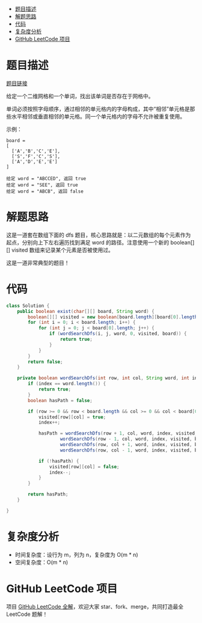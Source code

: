 
- [题目描述](#题目描述)
- [解题思路](#解题思路)
- [代码](#代码)
- [复杂度分析](#复杂度分析)
- [GitHub LeetCode 项目](#github-leetcode-项目)

# 题目描述

[题目链接](https://leetcode-cn.com/problems/word-search/)

给定一个二维网格和一个单词，找出该单词是否存在于网格中。

单词必须按照字母顺序，通过相邻的单元格内的字母构成，其中“相邻”单元格是那些水平相邻或垂直相邻的单元格。同一个单元格内的字母不允许被重复使用。

示例：

```
board =
[
  ['A','B','C','E'],
  ['S','F','C','S'],
  ['A','D','E','E']
]

给定 word = "ABCCED", 返回 true
给定 word = "SEE", 返回 true
给定 word = "ABCB", 返回 false
```

# 解题思路

这是一道套在数组下面的 dfs 题目，核心思路就是：以二元数组的每个元素作为起点，分别向上下左右遍历找到满足 word 的路径。注意使用一个新的 boolean[][] visited 数组来记录某个元素是否被使用过。

这是一道非常典型的题目！

# 代码

```java
class Solution {
    public boolean exist(char[][] board, String word) {
        boolean[][] visited = new boolean[board.length][board[0].length];
        for (int i = 0; i < board.length; i++) {
            for (int j = 0; j < board[0].length; j++) {
                if (wordSearchDfs(i, j, word, 0, visited, board)) {
                    return true;
                }
            }
        }
        return false;
    }

    private boolean wordSearchDfs(int row, int col, String word, int index, boolean[][] visited, char[][] board) {
        if (index == word.length()) {
            return true;
        }
        boolean hasPath = false;

        if (row >= 0 && row < board.length && col >= 0 && col < board[0].length && !visited[row][col] && board[row][col] == word.charAt(index)) {
            visited[row][col] = true;
            index++;

            hasPath = wordSearchDfs(row + 1, col, word, index, visited, board) ||
                    wordSearchDfs(row - 1, col, word, index, visited, board) ||
                    wordSearchDfs(row, col + 1, word, index, visited, board) ||
                    wordSearchDfs(row, col - 1, word, index, visited, board);

            if (!hasPath) {
                visited[row][col] = false;
                index--;
            }
        }

        return hasPath;
    }

}
```

# 复杂度分析

- 时间复杂度：设行为 m，列为 n，复杂度为 O(m * n)
- 空间复杂度：O(m * n)

# GitHub LeetCode 项目

项目 [GitHub LeetCode 全解](https://github.com/LjyYano/LeetCode)，欢迎大家 star、fork、merge，共同打造最全 LeetCode 题解！